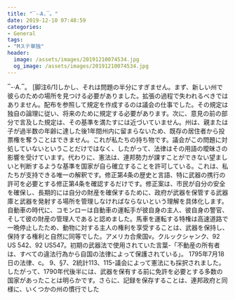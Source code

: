```yaml
---
title: "‾-‧A.‾。"
date: 2019-12-10 07:48:59
categories:
- General
tags:
- "Mステ単独"
header:
  image: /assets/images/20191210074534.jpg
  og_image: /assets/images/20191210074534.jpg
---
```


‾-‧A.‾。 [脚注6/1]しかし、それは問題の半分にすぎません。まず、新しい州で彼らのための場所を見つける必要がありました。拡張の過程で失われるべきではありません。配布を参照して規定を作成するのは議会の仕事でした。その規定は独自の論理に従い、将来のために規定する必要があります。次に、意見の前の部分で言及した規定は、その基準を満たすには近づいていません。州は、親または子が過半数の年齢に達した後1年間州内に留まらないため、既存の居住者から投票権を奪うことはできません。これが私たちの持ち物です。議会がこの問題に対処していないということだけではなく、したがって、法律はその用語の曖昧さの影響を受けています。代わりに、憲法は、連邦勢力が課すことができない望ましいと判断するような基準を国家が自ら確立することを許可している。これは、私たちが支持できる唯一の解釈です。修正第4条の歴史と言語、特に武器の携行の許可を必要とする修正第4条を確認するだけです。修正案は、市民が自分の安全を確保し、長期的には自分の財産を確保するために、政府が武器を保管する武器庫と武器を発射する場所を管理しなければならないという理解を具体化します。自動車の時代に、コモンローは自動車の運転手が彼自身の主人、彼自身の警官、そして彼の財産の管理人であると認めました。馬車を運転する特権は高速道路で一晩停止したため、動物に対する主人の権利を享受することは、武器を保持し、保持する権利と自然に同等でした。アメリカ合衆国v。クルックシャンク、92 US 542、92 US547。初期の武器法で使用されていた言葉-「不動産の所有者は、すべての違法行為から自国の法律によって保護されている」。 1795年7月18日の法律、c。 9、§7、2統計113、115-議会によって憲法にも採択されました。したがって、1790年代後半には、武器を保有する前に免許を必要とする多数の国家があったことは明らかです。さらに、記録を保存することは、連邦政府と同様に、いくつかの州の慣行でした

